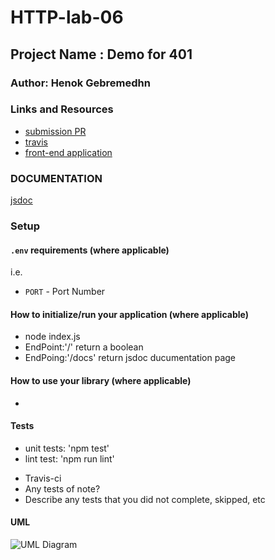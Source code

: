 # HTTP-lab-06

## Project Name : Demo for 401

### Author: Henok Gebremedhn

### Links and Resources

- [submission PR](https://github.com/henok-401-javascript/lab-00/pull/2)
- [travis](https://travis-ci.com/github/henok-401-javascript/lab-00) 
- [front-end application](https://lab-401-demo.herokuapp.com/)


### DOCUMENTATION 
[jsdoc](https://lab-401-demo.herokuapp.com/docs/)


### Setup

#### `.env` requirements (where applicable)

i.e.

- `PORT` - Port Number


#### How to initialize/run your application (where applicable)

 * node index.js
 * EndPoint:'/'
      return a boolean
 * EndPoing:'/docs'
      return jsdoc ducumentation page    

#### How to use your library (where applicable)
 * 
#### Tests


* unit tests: 'npm test'
* lint test: 'npm run lint'

- Travis-ci 
- Any tests of note?
- Describe any tests that you did not complete, skipped, etc

#### UML
![UML Diagram](unfinishedImage)

